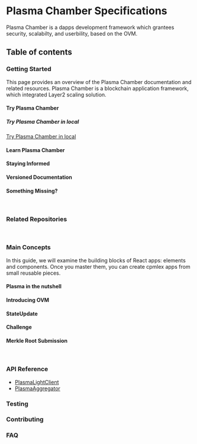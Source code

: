 # Plasma Chamber Specifications

Plasma Chamber is a dapps development framework which grantees security, scalabilty, and userbility, based on the OVM.

## Table of contents

### Getting Started

This page provides an overview of the Plasma Chamber documentation and related resources.
Plasma Chamber is a blockchain application framework, which integrated Layer2 scaling solution.

#### Try Plasma Chamber

##### Try Plasma Chamber in local

[Try Plasma Chamber in local](/getting-started/try-plasma-chamber-in-local.md)

#### Learn Plasma Chamber

#### Staying Informed

#### Versioned Documentation

#### Something Missing?

<br>

### Related Repositories

<br>

### Main Concepts

In this guide, we will examine the building blocks of React apps: elements and components. Once you master them, you can create cpmlex apps from small reusable pieces.

#### Plasma in the nutshell

#### Introducing OVM

#### StateUpdate

#### Challenge

#### Merkle Root Submission

<br>

### API Reference
- [PlasmaLightClient](/API/plasma-light-client.md)
- [PlasmaAggregator](/API/plasma-aggregator.md)

### Testing

### Contributing

### FAQ
